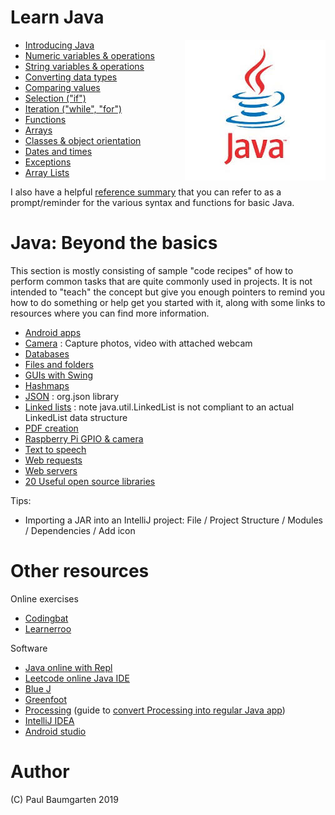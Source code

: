 # Learn Java

<img src="img/java-logo.jpg" style="float:right">

* [Introducing Java](01-intro.md)
* [Numeric variables & operations](02-numbers.md)
* [String variables & operations](03-strings.md)
* [Converting data types](04-casting.md)
* [Comparing values](05-comparing.md)
* [Selection ("if")](06-selection.md)
* [Iteration ("while", "for")](07-iteration.md)
* [Functions](08-functions.md)
* [Arrays](09-arrays.md)
* [Classes & object orientation](classes.md)
* [Dates and times](datetime.md)
* [Exceptions](exceptions.md)
* [Array Lists](array-lists.md)

I also have a helpful [reference summary](java-reference-summary.md) that you can refer to as a prompt/reminder for the various syntax and functions for basic Java.

# Java: Beyond the basics

This section is mostly consisting of sample "code recipes" of how to perform common tasks that are quite commonly used in projects. It is not intended to "teach" the concept but give you enough pointers to remind you how to do something or help get you started with it, along with some links to resources where you can find more information.

* [Android apps](android.md)
* [Camera](http://webcam-capture.sarxos.pl/) : Capture photos, video with attached webcam
* [Databases](databases.md)
* [Files and folders](files-and-folders.md)
* [GUIs with Swing](swing)
* [Hashmaps](hashmaps.md)
* [JSON](json-data.md) : org.json library
* [Linked lists](linkedlists.md) : note java.util.LinkedList is not compliant to an actual LinkedList data structure
* [PDF creation](pdf.md)
* [Raspberry Pi GPIO & camera](raspberrypi.md)
* [Text to speech](speech.md)
* [Web requests](webrequests.md)
* [Web servers](jetty.md)
* [20 Useful open source libraries](https://dzone.com/articles/20-useful-open-source-libraries-for-java-programme)

Tips: 

* Importing a JAR into an IntelliJ project: File / Project Structure / Modules / Dependencies / Add icon

# Other resources

Online exercises

* [Codingbat](https://codingbat.com/java)
* [Learnerroo](https://www.learneroo.com/modules/11)

Software

* [Java online with Repl](https://repl.it/languages/java)
* [Leetcode online Java IDE](https://leetcode.com/playground/new)
* [Blue J](http://www.bluej.org)
* [Greenfoot](https://www.greenfoot.org)
* [Processing](http://www.processing.org) (guide to [convert Processing into regular Java app](https://stackoverflow.com/a/35018156/10971929))
* [IntelliJ IDEA](https://www.jetbrains.com/idea/)
* [Android studio](https://developer.android.com/studio/index.html)

# Author

(C) Paul Baumgarten 2019
